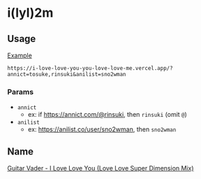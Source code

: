 # i(lyl)2m

## Usage

[Example](https://i-love-love-you-you-love-love-me.vercel.app/?annict=tosuke,rinsuki&anilist=sno2wman)

```
https://i-love-love-you-you-love-love-me.vercel.app/?annict=tosuke,rinsuki&anilist=sno2wman
```

### Params

- `annict`
  - ex: if https://annict.com/@rinsuki, then `rinsuki` (omit `@`)
- `anilist`
  - ex: https://anilist.co/user/sno2wman, then `sno2wman`

## Name

[Guitar Vader - I Love Love You (Love Love Super Dimension Mix)](https://soundcloud.com/hideki-naganuma/guitar-vader-remixed-by-hideki)
